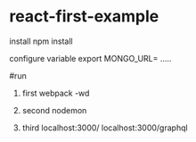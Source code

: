 # react-first-example

install
npm install

configure variable
export MONGO_URL= .....

#run

1. first
webpack -wd

2. second
nodemon

3. third
localhost:3000/
localhost:3000/graphql